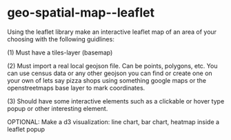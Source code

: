 # geo-spatial-map--leaflet

Using the leaflet library make an interactive leaflet map of an area of your choosing with the following guidlines:

(1) Must have a tiles-layer (basemap)

(2) Must import a real local geojson file. Can be points, polygons, etc.  You can use census data or any other geojson you can find or create one on your own of lets say pizza shops using something google maps or the openstreetmaps base layer to mark coordinates.

(3) Should have some interactive elements such as a clickable or hover type popup or other interesting element.

OPTIONAL: Make a d3 visualization: line chart, bar chart, heatmap inside a leaflet popup


